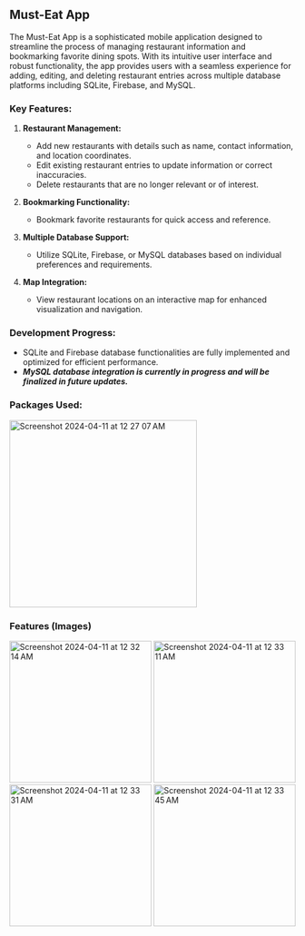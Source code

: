 ## Must-Eat App

The Must-Eat App is a sophisticated mobile application designed to streamline the process of managing restaurant information and bookmarking favorite dining spots. With its intuitive user interface and robust functionality, the app provides users with a seamless experience for adding, editing, and deleting restaurant entries across multiple database platforms including SQLite, Firebase, and MySQL.

### Key Features:

1. **Restaurant Management:**
   - Add new restaurants with details such as name, contact information, and location coordinates.
   - Edit existing restaurant entries to update information or correct inaccuracies.
   - Delete restaurants that are no longer relevant or of interest. 

2. **Bookmarking Functionality:**
   - Bookmark favorite restaurants for quick access and reference.

3. **Multiple Database Support:**
   - Utilize SQLite, Firebase, or MySQL databases based on individual preferences and requirements.

4. **Map Integration:**
   - View restaurant locations on an interactive map for enhanced visualization and navigation.


### Development Progress:

- SQLite and Firebase database functionalities are fully implemented and optimized for efficient performance.
- ***MySQL database integration is currently in progress and will be finalized in future updates.***

### Packages Used: 
<img width="330" alt="Screenshot 2024-04-11 at 12 27 07 AM" src="https://github.com/dianakim0411/MustEatPlaceProject/assets/70240772/8878a911-80f2-4ab7-8105-deed807f15d5">

### Features (Images) 
<img width="250" alt="Screenshot 2024-04-11 at 12 32 14 AM" src="https://github.com/dianakim0411/MustEatPlaceProject/assets/70240772/e73cc06d-c235-4e07-85cd-e44cc72c479e">
<img width="250" alt="Screenshot 2024-04-11 at 12 33 11 AM" src="https://github.com/dianakim0411/MustEatPlaceProject/assets/70240772/5bc75076-2344-48a3-91b5-ca92822bed5b">
<img width="250" alt="Screenshot 2024-04-11 at 12 33 31 AM" src="https://github.com/dianakim0411/MustEatPlaceProject/assets/70240772/0674e8ab-329d-464b-8627-7bbdbf1fd293">
<img width="250" alt="Screenshot 2024-04-11 at 12 33 45 AM" src="https://github.com/dianakim0411/MustEatPlaceProject/assets/70240772/1d0d0cd8-a42f-4274-ad7b-9931c493f829">




